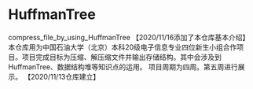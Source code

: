 # HuffmanTree
compress_file_by_using_HuffmanTree
【2020/11/16添加了本仓库基本介绍】
本仓库用为中国石油大学（北京）本科20级电子信息专业四位新生小组合作项目。项目完成目标为压缩、解压缩文件并输出存储结构。其中会涉及到HuffmanTree、数据结构堆等知识点的运用。
项目周期为四周。第五周进行展示。
【2020/11/13仓库建立】
